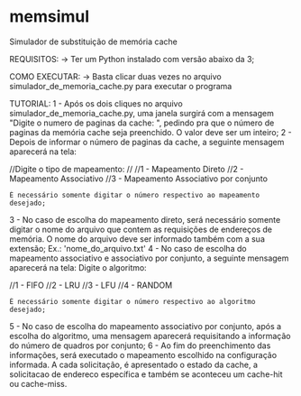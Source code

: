 # memsimul
Simulador de substituição de memória cache

REQUISITOS:
-> Ter um Python instalado com versão abaixo da 3;

COMO EXECUTAR:
-> Basta clicar duas vezes no arquivo simulador_de_memoria_cache.py para executar o programa

TUTORIAL:
1 - Após os dois cliques no arquivo simulador_de_memoria_cache.py, uma janela surgirá com a mensagem "Digite o numero de paginas da cache: ", pedindo pra que o número de paginas da memória cache seja preenchido. O valor deve ser um inteiro;
2 - Depois de informar o número de paginas da cache, a seguinte mensagem aparecerá na tela:

//Digite o tipo de mapeamento: 
//
//1 - Mapeamento Direto
//2 - Mapeamento Associativo
//3 - Mapeamento Associativo por conjunto

    É necessário somente digitar o número respectivo ao mapeamento desejado;
3 - No caso de escolha do mapeamento direto, será necessário somente digitar o nome do arquivo que contem as requisições de endereços de memória. O nome do arquivo deve ser informado também com a sua extensão; Ex.: 'nome_do_arquivo.txt' 
4 - No caso de escolha do mapeamento associativo e associativo por conjunto, a seguinte mensagem aparecerá na tela:
Digite o algoritmo: 

//1 - FIFO
//2 - LRU
//3 - LFU
//4 - RANDOM

    É necessário somente digitar o número respectivo ao algoritmo desejado;
    
5 - No caso de escolha do mapeamento associativo por conjunto, após a escolha do algoritmo, uma mensagem aparecerá requisitando a informação do número de quadros por conjunto;
6 - Ao fim do preenchimento das informações, será executado o mapeamento escolhido na configuração informada. A cada solicitação, é apresentado o estado da cache, a solicitacao de endereco específica e também se aconteceu um cache-hit ou cache-miss. 
    
